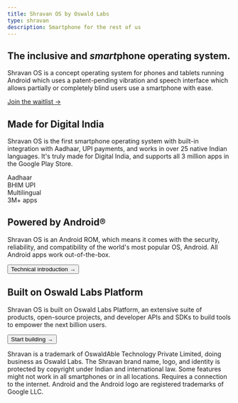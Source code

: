 ```yaml
---
title: Shravan OS by Oswald Labs
type: shravan
description: Smartphone for the rest of us
---
```


<section class="hero">
	<div class="container">
		<div class="row justify-content-center text-center">
			<div class="col-md-6">
				<h1>The inclusive and <em>smart</em>phone operating system.</h1>
				<p class="intro-para">Shravan OS is a concept operating system for phones and tablets running Android which uses a patent-pending vibration and speech interface which allows partially or completely blind users use a smartphone with ease.</p>
				<div>
					<a href="#" class="btn btn-danger">Join the waitlist &rarr;</a>
				</div>
			</div>
		</div>
	</div>
</section>
<section>
	<div class="container">
		<div class="row">
			<div class="col-md-6">
				<h2>Made for Digital India</h2>
				<p class="mt-4 mb-5">Shravan OS is the first smartphone operating system with built-in integration with Aadhaar, UPI payments, and works in over 25 native Indian languages. It's truly made for Digital India, and supports all 3 million apps in the Google Play Store.</p>
				<div class="row text-center justify-content-center">
					<div class="col-md-3">
						<i class="fas fa-fingerprint fa-2x text-muted mb-3"></i>
						<div>Aadhaar</div>
					</div>
					<div class="col-md-3">
						<i class="fas fa-rupee-sign fa-2x text-muted mb-3"></i>
						<div>BHIM UPI</div>
					</div>
					<div class="col-md-3">
						<i class="fas fa-language fa-2x text-muted mb-3"></i>
						<div>Multilingual</div>
					</div>
					<div class="col-md-3">
						<i class="fab fa-google-play fa-2x text-muted mb-3"></i>
						<div>3M+ apps</div>
					</div>
				</div>
			</div>
			<div class="col-md-6">
				<div class="fixedbox" style="background-image: url('https://source.unsplash.com/SCbBrkNiqmo/720x420')"></div>
			</div>
		</div>
	</div>
</section>
<section class="bg-light-1">
	<div class="container">
		<div class="row">
			<div class="col-md pr-5">
				<h2>Powered by Android&reg;</h2>
				<p class="intro-para">Shravan OS is an Android ROM, which means it comes with the security, reliability, and compatibility of the world's most popular OS, Android. All Android apps work out-of-the-box.</p>
				<div>
					<button class="btn btn-danger">Technical introduction &rarr;</button>
				</div>
			</div>
			<div class="col-md pl-5">
				<h2>Built on Oswald Labs Platform</h2>
				<p class="intro-para">Shravan OS is built on Oswald Labs Platform, an extensive suite of products, open-source projects, and developer APIs and SDKs to build tools to empower the next billion users.</p>
				<div>
					<button class="btn btn-danger">Start building &rarr;</button>
				</div>
			</div>
		</div>
	</div>
</section>
<section class="pb-4">
	<div class="container">
		<div class="disclaimer small text-muted">
			<p>Shravan is a trademark of OswaldAble Technology Private Limited, doing business as Oswald Labs. The Shravan brand name, logo, and identity is protected by copyright under Indian and international law. Some features might not work in all smartphones or in all locations. Requires a connection to the internet. Android and the Android logo are registered trademarks of Google LLC.</p>
		</div>
	</div>
</section>